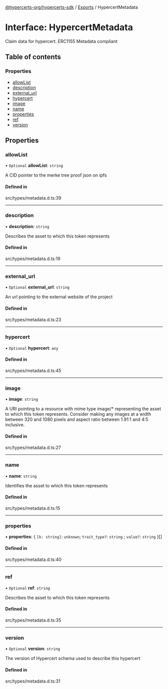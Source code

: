 [@hypercerts-org/hypercerts-sdk](../README.md) / [Exports](../modules.md) / HypercertMetadata

# Interface: HypercertMetadata

Claim data for hypercert. ERC1155 Metadata compliant

## Table of contents

### Properties

- [allowList](HypercertMetadata.md#allowlist)
- [description](HypercertMetadata.md#description)
- [external\_url](HypercertMetadata.md#external_url)
- [hypercert](HypercertMetadata.md#hypercert)
- [image](HypercertMetadata.md#image)
- [name](HypercertMetadata.md#name)
- [properties](HypercertMetadata.md#properties)
- [ref](HypercertMetadata.md#ref)
- [version](HypercertMetadata.md#version)

## Properties

### allowList

• `Optional` **allowList**: `string`

A CID pointer to the merke tree proof json on ipfs

#### Defined in

src/types/metadata.d.ts:39

___

### description

• **description**: `string`

Describes the asset to which this token represents

#### Defined in

src/types/metadata.d.ts:19

___

### external\_url

• `Optional` **external\_url**: `string`

An url pointing to the external website of the project

#### Defined in

src/types/metadata.d.ts:23

___

### hypercert

• `Optional` **hypercert**: `any`

#### Defined in

src/types/metadata.d.ts:45

___

### image

• **image**: `string`

A URI pointing to a resource with mime type image/* representing the asset to which this token represents. Consider making any images at a width between 320 and 1080 pixels and aspect ratio between 1.91:1 and 4:5 inclusive.

#### Defined in

src/types/metadata.d.ts:27

___

### name

• **name**: `string`

Identifies the asset to which this token represents

#### Defined in

src/types/metadata.d.ts:15

___

### properties

• **properties**: { `[k: string]`: `unknown`; `trait_type?`: `string` ; `value?`: `string`  }[]

#### Defined in

src/types/metadata.d.ts:40

___

### ref

• `Optional` **ref**: `string`

Describes the asset to which this token represents

#### Defined in

src/types/metadata.d.ts:35

___

### version

• `Optional` **version**: `string`

The version of Hypercert schema used to describe this hypercert

#### Defined in

src/types/metadata.d.ts:31

